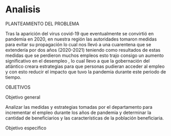 # Analisis
PLANTEAMIENTO DEL PROBLEMA
 
Tras la aparición del virus  covid-19 que eventualmente se convirtió en pandemia en 2020, en nuestra región las autoridades tomaron medidas para evitar su propagación lo cual nos llevó a una cuarentena que se extendería  por dos años (2020-2021) teniendo como resultados de estas medidas que se perdieron muchos empleos esto trajo consigo un aumento significativo en el desempleo , lo cual llevo a que la gobernación del atlántico creara estrategias para que personas pudieran acceder al empleo y con esto reducir el impacto que tuvo la pandemia durante este periodo de tiempo.

OBJETIVOS

Objetivo general 

Analizar las medidas y estrategias tomadas por el departamento para incrementar el empleo durante los años de pandemia y determinar la cantidad de beneficiarios y las características de la población beneficiaria.

Objetivo especifico 

